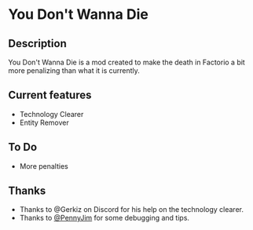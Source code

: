 # You Don't Wanna Die

## Description

You Don't Wanna Die is a mod created to make the death in Factorio a bit more penalizing than what it is currently.

## Current features

- Technology Clearer
- Entity Remover

## To Do

- More penalties

## Thanks

- Thanks to @Gerkiz on Discord for his help on the technology clearer.
- Thanks to [@PennyJim](https://github.com/PennyJim) for some debugging and tips.